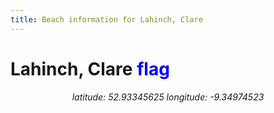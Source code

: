 ```yaml
---
title: Beach information for Lahinch, Clare
---
```

# Lahinch, Clare <span class="material-icons" style="color: blue;">flag</span>

<div align="center"><i>latitude: 52.93345625 longitude: -9.34974523</i></div>